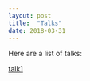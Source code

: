 ```yaml
---
layout: post
title:  "Talks"
date: 2018-03-31
---
```


Here are a list of talks:

[talk1](www.talk.com)